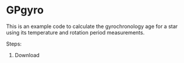 # GPgyro
This is an example code to calculate the gyrochronology age for a star using its temperature and rotation period measurements.

Steps:
1. Download 
